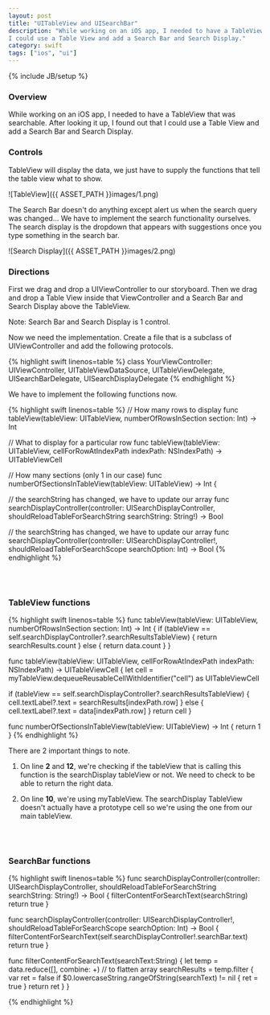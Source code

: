 ```yaml
---
layout: post
title: "UITableView and UISearchBar"
description: "While working on an iOS app, I needed to have a TableView that was searchable. After looking it up, I found out that
I could use a Table View and add a Search Bar and Search Display."
category: swift
tags: ["ios", "ui"]
---
```

{% include JB/setup %}

<!-- Overview -->
<h3>Overview</h3>

While working on an iOS app, I needed to have a TableView that was searchable. After looking it up, I found out that
I could use a Table View and add a Search Bar and Search Display.

<!-- Controls -->
<h3>Controls</h3>

TableView will display the data, we just have to supply the functions that tell the table view what to show.

![TableView]({{ ASSET_PATH }}images/1.png)

The Search Bar doesn't do anything except alert us when the search query was changed... We have to implement
the search functionality ourselves. The search display is the dropdown that appears with suggestions once you type something
in the search bar.

![Search Display]({{ ASSET_PATH }}images/2.png)

<!-- Directions -->
<h3>Directions</h3>

First we drag and drop a UIViewController to our storyboard.
Then we drag and drop a Table View inside that ViewController and a Search Bar and Search Display above the TableView.

Note: Search Bar and Search Display is 1 control.

Now we need the implementation. Create a file that is a subclass of UIViewController and add the following protocols.

<!-- Code -->
{% highlight swift linenos=table  %}
class YourViewController: UIViewController, UITableViewDataSource, UITableViewDelegate, UISearchBarDelegate, UISearchDisplayDelegate
{% endhighlight %}
<!-- END Code -->

We have to implement the following functions now.

<!-- Code -->
{% highlight swift linenos=table  %}
// How many rows to display
func tableView(tableView: UITableView, numberOfRowsInSection section: Int) -> Int

// What to display for a particular row
func tableView(tableView: UITableView, cellForRowAtIndexPath indexPath: NSIndexPath) -> UITableViewCell

// How many sections (only 1 in our case)
func numberOfSectionsInTableView(tableView: UITableView) -> Int {

// the searchString has changed, we have to update our array
func searchDisplayController(controller: UISearchDisplayController, shouldReloadTableForSearchString searchString: String!) -> Bool 

// the searchString has changed, we have to update our array
func searchDisplayController(controller: UISearchDisplayController!, shouldReloadTableForSearchScope searchOption: Int) -> Bool
{% endhighlight %}
<!-- END Code -->

<!-- TableView functions -->
<br/><br/>
<h3>TableView functions</h3>

<!-- Code -->
{% highlight swift linenos=table  %}
func tableView(tableView: UITableView, numberOfRowsInSection section: Int) -> Int {
  if (tableView == self.searchDisplayController?.searchResultsTableView) {
      return searchResults.count
  } else {
      return data.count
  }
}

func tableView(tableView: UITableView, cellForRowAtIndexPath indexPath: NSIndexPath) -> UITableViewCell {
  let cell = myTableView.dequeueReusableCellWithIdentifier("cell") as UITableViewCell
        
  if (tableView == self.searchDisplayController?.searchResultsTableView) {
      cell.textLabel?.text = searchResults[indexPath.row]
  } else {
      cell.textLabel?.text = data[indexPath.row]
  }
  return cell
}

func numberOfSectionsInTableView(tableView: UITableView) -> Int {
  return 1
}
{% endhighlight %}
<!-- END Code -->


There are 2 important things to note. 

1. On line **2** and **12**, we're checking if the tableView that is calling
this function is the searchDisplay tableView or not. We need to check to be able to return the right data.

2. On line **10**, we're using myTableView. The searchDisplay TableView doesn't actually have a prototype cell so we're using
the one from our main tableView.

<!-- SearchBar functions -->
<br/><br/>
<h3>SearchBar functions</h3>

<!-- Code -->
{% highlight swift linenos=table  %}
func searchDisplayController(controller: UISearchDisplayController, shouldReloadTableForSearchString searchString: String!) -> Bool {
  filterContentForSearchText(searchString)
  return true
}

func searchDisplayController(controller: UISearchDisplayController!, shouldReloadTableForSearchScope searchOption: Int) -> Bool {
  filterContentForSearchText(self.searchDisplayController!.searchBar.text)
  return true
}

func filterContentForSearchText(searchText:String) {
    let temp = data.reduce([], combine: +) // to flatten array
    searchResults = temp.filter {
        var ret = false
        if $0.lowercaseString.rangeOfString(searchText) != nil {
            ret = true
        }
        return ret
    }
}

{% endhighlight %}
<!-- END Code -->